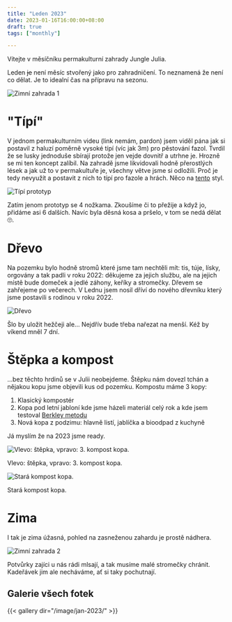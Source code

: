 ```yaml
---
title: "Leden 2023"
date: 2023-01-16T16:00:00+08:00
draft: true
tags: ["monthly"]

---
```


Vítejte v měsíčníku permakulturní zahrady Jungle Julia.

Leden ~~je~~ není měsíc stvořený jako pro zahradničení. To neznamená že není co dělat. Je to idealní čas na přípravu na sezonu.

![Zimní zahrada 1](/image/jan-2023/PXL_20221217_104115298.jpg)

<!--more-->

# "Típí"

V jednom permakulturním videu (link nemám, pardon) jsem viděl pána jak si
postavil z haluzí poměrně vysoké típí (víc jak 3m) pro pěstování fazol. Tvrdil
že se lusky jednoduše sbírají protože jen vejde dovnitř a utrhne je. Hrozně se
mi ten koncept zalíbil. Na zahradě jsme likvidovali hodně přerostlých lések a
jak už to v permakultuře je, všechny větve jsme si odložili. Proč je tedy
nevyužít a postavit z nich to típí pro fazole a hrách. Něco na
[tento](https://www.milkwood.net/2014/09/10/bean-tipi-seeds-who-wants-some/)
styl.

![Típí prototyp](/image/jan-2023/PXL_20230115_115437510.jpg)

Zatím jenom prototyp se 4 nožkama. Zkoušíme či to přežije a když jo, přidáme
asi 6 dalších. Navíc byla děsná kosa a pršelo, v tom se nedá dělat 🙄.

# Dřevo

Na pozemku bylo hodně stromů které jsme tam nechtěli mít: tis, túje, lísky, orgovány a tak padli v roku 2022: děkujeme za jejich službu, ale na jejich místě bude domeček a jedlé záhony, keříky a stromečky. Dřevem se zahřejeme po večerech. V Lednu jsem nosil dříví do nového dřevníku který jsme postavili s rodinou v roku 2022.

![Dřevo](/image/jan-2023/PXL_20230114_140931401.jpg)

Šlo by uložit hežčeji ale... Nejdřív bude třeba nařezat na menší. Kéž by víkend mněl 7 dní.


# Štěpka a kompost

...bez těchto hrdinů se v Julii neobejdeme. Štěpku nám dovezl tchán a nějakou kopu jsme objevili kus od pozemku. Kompostu máme 3 kopy:

1. Klasický kompostér
2. Kopa pod letní jabloní kde jsme házeli materiál celý rok a kde jsem testoval [Berkley metodu](https://casopisroots.cz/berkeleysky-kompost/)
3. Nová kopa z podzimu: hlavně listí, jablíčka a bioodpad z kuchyně

Já myslím že na 2023 jsme ready.

![Vlevo: štěpka, vpravo: 3. kompost kopa.](/image/jan-2023/PXL_20230114_141046321.jpg)

Vlevo: štěpka, vpravo: 3. kompost kopa.

![Stará kompost kopa.](/image/jan-2023/PXL_20230115_111519705.jpg)

Stará kompost kopa.

# Zima

I tak je zima úžasná, pohled na zasneženou zahardu je prostě nádhera.

![Zimní zahrada 2](/image/jan-2023/PXL_20221217_104135563.jpg)

Potvůrky zajíci u nás rádi mlsají, a tak musíme malé stromečky chránit. Kadeřávek jim ale necháváme, ať si taky pochutnají.


## Galerie všech fotek

{{< gallery dir="/image/jan-2023/" >}}

